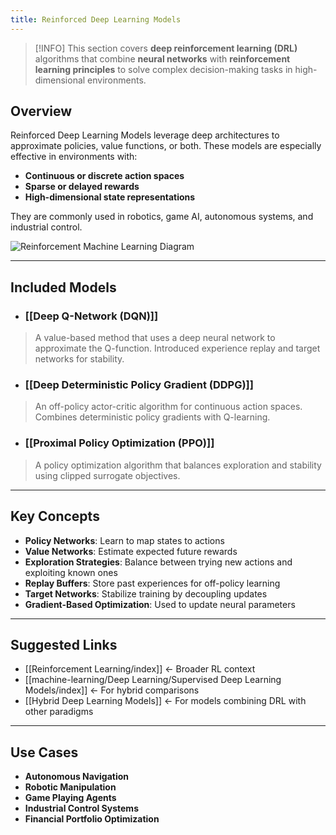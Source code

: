 ```yaml
---
title: Reinforced Deep Learning Models
---
```

>[!INFO]
> This section covers **deep reinforcement learning (DRL)** algorithms that combine **neural networks** with **reinforcement learning principles** to solve complex decision-making tasks in high-dimensional environments.

## Overview

Reinforced Deep Learning Models leverage deep architectures to approximate policies, value functions, or both. These models are especially effective in environments with:

- **Continuous or discrete action spaces**
- **Sparse or delayed rewards**
- **High-dimensional state representations**

They are commonly used in robotics, game AI, autonomous systems, and industrial control.

![Reinforcement Machine Learning Diagram](Pasted%20image%2020250901231352.png)

---

## Included Models

- ### [[Deep Q-Network (DQN)]]
> A value-based method that uses a deep neural network to approximate the Q-function. Introduced experience replay and target networks for stability.

- ### [[Deep Deterministic Policy Gradient (DDPG)]]
> An off-policy actor-critic algorithm for continuous action spaces. Combines deterministic policy gradients with Q-learning.

- ### [[Proximal Policy Optimization (PPO)]]
> A policy optimization algorithm that balances exploration and stability using clipped surrogate objectives.

---

## Key Concepts

- **Policy Networks**: Learn to map states to actions  
- **Value Networks**: Estimate expected future rewards  
- **Exploration Strategies**: Balance between trying new actions and exploiting known ones  
- **Replay Buffers**: Store past experiences for off-policy learning  
- **Target Networks**: Stabilize training by decoupling updates  
- **Gradient-Based Optimization**: Used to update neural parameters

---

## Suggested Links

- [[Reinforcement Learning/index]] ← Broader RL context
- [[machine-learning/Deep Learning/Supervised Deep Learning Models/index]] ← For hybrid comparisons  
- [[Hybrid Deep Learning Models]] ← For models combining DRL with other paradigms

---

## Use Cases

- **Autonomous Navigation**  
- **Robotic Manipulation**  
- **Game Playing Agents**  
- **Industrial Control Systems**  
- **Financial Portfolio Optimization**